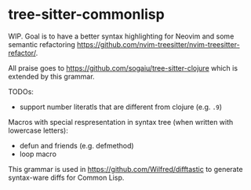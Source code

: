 # tree-sitter-commonlisp

WIP. Goal is to have a better syntax highlighting for Neovim
and some semantic refactoring https://github.com/nvim-treesitter/nvim-treesitter-refactor/.

All praise goes to https://github.com/sogaiu/tree-sitter-clojure which is extended by this grammar.

TODOs:

- support number literatls that are different from clojure (e.g. `.9`)

Macros with special respresentation in syntax tree (when written with lowercase letters):

- defun and friends (e.g. defmethod)
- loop macro

This grammar is used in https://github.com/Wilfred/difftastic to generate syntax-ware diffs for Common Lisp.
